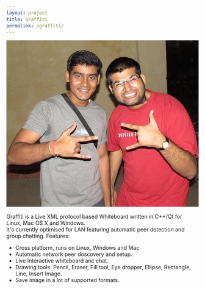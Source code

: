 ```yaml
---
layout: project
title: Graffiti
permalink: /graffiti/
---
```


<p align="center"><img src="/images/dudez.jpg"></p>

Graffiti is a Live XML protocol based Whiteboard written in C++/Qt for Linux, Mac OS X and Windows.<br>
It's currently optimised for LAN featuring automatic peer detection and group chatting. 
Features:<br>
- Cross platform, runs on Linux, Windows and Mac.<br>
- Automatic network peer doscovery and setup.<br>
- Live Interactive whiteboard anc chat.<br>
- Drawing tools: Pencil, Eraser, Fill tool, Eye dropper, Ellipse, Rectangle, Line, Insert Image.<br>
- Save image in a lot of supported formats.<br>
